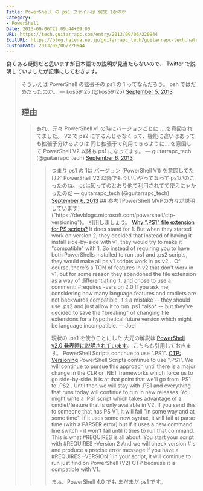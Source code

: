 ```yaml
---
Title: PowerShell の ps1 ファイルは 何故 1なのか
Category:
- PowerShell
Date: 2013-09-06T22:09:44+09:00
URL: https://tech.guitarrapc.com/entry/2013/09/06/220944
EditURL: https://blog.hatena.ne.jp/guitarrapc_tech/guitarrapc-tech.hatenablog.com/atom/entry/11696248318757675970
CustomPath: 2013/09/06/220944
---
```


良くある疑問だと思いますが日本語での説明が見当たらないので、 Twitter で説明していましたが記事にしておきます。
<blockquote class="twitter-tweet">
そういえば PowerShell の拡張子の ps1 の 1 ってなんだろう。 psh ではだめだったのか。
— kos59125 (@kos59125) <a href="https://twitter.com/kos59125/statuses/375764702145421312">September 5, 2013</a>

## 理由
<blockquote class="twitter-tweet">
あれ、元々 PowerShell v1 の時にバージョンごとに.....を意図されてました。 V2 で ps2 にするんじゃなくって、機能に違いはあっても拡張子分けるよりは 同じ拡張子で利用できるように....を意図して PowerShell V2 以降も ps1 になってます。
— guitarrapc_tech (@guitarrapc_tech) <a href="https://twitter.com/guitarrapc_tech/statuses/375796668781719552">September 6, 2013</a>
<blockquote class="twitter-tweet">
つまり ps1 の 1は バージョン (PowerShell V1) を意図してたけど PowerShell V2 以降でもういいやってなって ps1がのこったのね。 psは知ってのとおり他で利用されてて使えにゃかったのだ
— guitarrapc_tech (@guitarrapc_tech) <a href="https://twitter.com/guitarrapc_tech/statuses/375797045707026432">September 6, 2013</a>
## 参考
[PowerShell MVPの方々が説明しています]("https://devblogs.microsoft.com/powershell/ctp-versioning")。 引用しましょう。
<a href="https://groups.google.com/forum/#!topic/microsoft.public.windows.powershell/9rZosGOqodE" target="_blank">Why ".PS1" file extension for PS scripts?</a> It does stand for 1. But when they started work on version 2, they decided that instead of having it install side-by-side with v1, they would try to make it "compatible" with 1. So instead of requiring you to have both PowerShells installed to run .ps1 and .ps2 scripts, they would make all ps v1 scripts work in ps v2... Of course, there's a TON of features in v2 that don't work in v1, but for some reason they abandoned the file extension as a way of differentiating it, and chose to use a comment: #requires -version 2.0 If you ask me, considering how many language features and cmdlets are not backwards compatible, it's a mistake -- they should use .ps2 and just allow it to run .ps1 *also* -- but they've decided to save the "breaking" of changing file extensions for a hypothetical future version which might be language incompatible. -- Joel

現状の .ps1 を使うことにした 大元の解説は [PowerShell v2.0 発表時に説明されています]("https://devblogs.microsoft.com/powershell/ctp-versioning")。 こちらも引用しておきます。
PowerShell Scripts continue to use ".PS1". <a href="http://blogs.msdn.com/b/powershell/archive/2007/11/02/ctp-versioning.aspx" target="_blank">CTP: Versioning</a> PowerShell Scripts continue to use ".PS1". We will continue to pursue this approach until there is a major change in the CLR or .NET frameworks which force us to go side-by-side. It is at that point that we'll go from .PS1 to .PS2 . Until then we will stay with .PS1 and everything that runs today will continue to run in new releases. You might write a .PS1 script which takes advantage of a cmdlet/feature that is only available in V2. If you send this to someone that has PS V1, it will fail "in some way and at some time". If it uses some new syntax, it will fail at parse time (with a PARSER error) but if it uses a new command line switch - it won't fail until it tries to run that command. This is what #REQUIRES is all about. You start your script with #REQUIRES -Version 2 And we will check version #'s and produce a precise error message If you have a #REQUIRES –VERSION 1 in your script, it will continue to run just find on PowerShell (V2) CTP because it is compatible with V1.

まぁ、PowerShell 4.0 でも まだまだ ps1 です。

